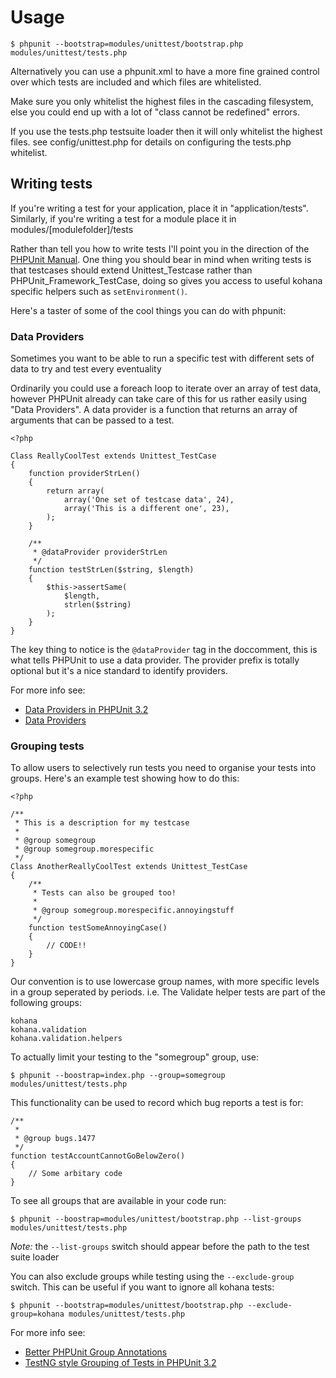 # Usage

    $ phpunit --bootstrap=modules/unittest/bootstrap.php modules/unittest/tests.php

Alternatively you can use a phpunit.xml to have a more fine grained control over which tests are included and which files are whitelisted.

Make sure you only whitelist the highest files in the cascading filesystem, else you could end up with a lot of "class cannot be redefined" errors.

If you use the tests.php testsuite loader then it will only whitelist the highest files. see config/unittest.php for details on configuring the tests.php whitelist.

## Writing tests

If you're writing a test for your application, place it in "application/tests". Similarly, if you're writing a test for a module place it in modules/[modulefolder]/tests

Rather than tell you how to write tests I'll point you in the direction of the [PHPUnit Manual](http://www.phpunit.de/manual/3.4/en/index.html). One thing you should bear in mind when writing tests is that testcases should extend Unittest_Testcase rather than PHPUnit_Framework_TestCase, doing so gives you access to useful kohana specific helpers such as `setEnvironment()`.

Here's a taster of some of the cool things you can do with phpunit:

### Data Providers

Sometimes you want to be able to run a specific test with different sets of data to try and test every eventuality

Ordinarily you could use a foreach loop to iterate over an array of test data, however PHPUnit already can take care of this for us rather easily using "Data Providers". A data provider is a function that returns an array of arguments that can be passed to a test.

    <?php

    Class ReallyCoolTest extends Unittest_TestCase
    {
    	function providerStrLen()
    	{
    		return array(
    			array('One set of testcase data', 24),
    			array('This is a different one', 23),
    		);
    	}

    	/**
    	 * @dataProvider providerStrLen
    	 */
    	function testStrLen($string, $length)
    	{
    		$this->assertSame(
    			$length,
    			strlen($string)
    		);
    	}
    }

The key thing to notice is the `@dataProvider` tag in the doccomment, this is what tells PHPUnit to use a data provider. The provider prefix is totally optional but it's a nice standard to identify providers.

For more info see:

- [Data Providers in PHPUnit 3.2](http://sebastian-bergmann.de/archives/702-Data-Providers-in-PHPUnit-3.2.html)
- [Data Providers](http://www.phpunit.de/manual/3.4/en/writing-tests-for-phpunit.html#writing-tests-for-phpunit.data-providers)

### Grouping tests

To allow users to selectively run tests you need to organise your tests into groups. Here's an example test showing how to do this:

    <?php

    /**
     * This is a description for my testcase
     *
     * @group somegroup
     * @group somegroup.morespecific
     */
    Class AnotherReallyCoolTest extends Unittest_TestCase
    {
    	/**
    	 * Tests can also be grouped too!
    	 *
    	 * @group somegroup.morespecific.annoyingstuff
    	 */
    	function testSomeAnnoyingCase()
    	{
    		// CODE!!
    	}
    }

Our convention is to use lowercase group names, with more specific levels in a group seperated by periods. i.e. The Validate helper tests are part of the following groups:

    kohana
    kohana.validation
    kohana.validation.helpers

To actually limit your testing to the "somegroup" group, use:

    $ phpunit --boostrap=index.php --group=somegroup modules/unittest/tests.php

This functionality can be used to record which bug reports a test is for:

    /**
     *
     * @group bugs.1477
     */
    function testAccountCannotGoBelowZero()
    {
    	// Some arbitary code
    }

To see all groups that are available in your code run:

    $ phpunit --boostrap=modules/unittest/bootstrap.php --list-groups modules/unittest/tests.php

_Note:_ the `--list-groups` switch should appear before the path to the test suite loader

You can also exclude groups while testing using the `--exclude-group` switch. This can be useful if you want to ignore all kohana tests:

    $ phpunit --bootstrap=modules/unittest/bootstrap.php --exclude-group=kohana modules/unittest/tests.php

For more info see:

- [Better PHPUnit Group Annotations](http://mikenaberezny.com/2007/09/04/better-phpunit-group-annotations/)
- [TestNG style Grouping of Tests in PHPUnit 3.2](http://sebastian-bergmann.de/archives/697-TestNG-style-Grouping-of-Tests.html)
